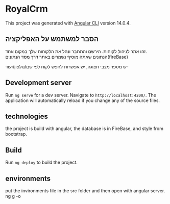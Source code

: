 # RoyalCrm

This project was generated with [Angular CLI](https://github.com/angular/angular-cli) version 14.0.4.

## הסבר למשתמש על האפליקציה 

זהו אתר לניהול לקוחות.
הירשם והתתבר ונהל את הלקוחות שלך במקום אחד.  
הנתונים שאתה מוסיף נשמרים באתר דרך מסד הנתונים(fireBase) 

יש מספר מצבי תצוגה, יש אפשרות לחפש לקוח לפי שם/טלפון/ועוד


## Development server

Run `ng serve` for a dev server. Navigate to `http://localhost:4200/`. The application will automatically reload if you change any of the source files.

## technologies

the project is build with angular, the database is in FireBase, and style from bootstrap. 

## Build

Run `ng deploy` to build the project. 

## environments

put the invironments file in the src folder and then open with angular server. ng g -o

